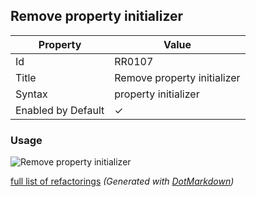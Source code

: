 ## Remove property initializer

| Property           | Value                       |
| ------------------ | --------------------------- |
| Id                 | RR0107                      |
| Title              | Remove property initializer |
| Syntax             | property initializer        |
| Enabled by Default | &#x2713;                    |

### Usage

![Remove property initializer](../../images/refactorings/RemovePropertyInitializer.png)

[full list of refactorings](Refactorings.md)
*\(Generated with [DotMarkdown](http://github.com/JosefPihrt/DotMarkdown)\)*
